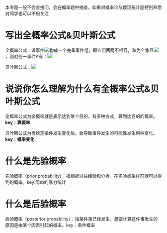 本专题一般不会直接问，会在概率题中抽查，如果对概率论与数理统计题特别熟悉对同学也可以不用关注

# 写出全概率公式&贝叶斯公式
全概率公式：设事件![](https://tva1.sinaimg.cn/large/006y8mN6gy1g8wed60nzaj305i01cmx2.jpg)构成一个完备事件组，即它们两两不相容，和为全集且![](https://tva1.sinaimg.cn/large/006y8mN6gy1g8wedhjqtej304w01cjra.jpg) ，则对任一事件A有：![](https://tva1.sinaimg.cn/large/006y8mN6gy1g8weetxaqxj30dk01e74b.jpg)

贝叶斯公式：![](https://tva1.sinaimg.cn/large/006y8mN6gy1g8wefkh3r5j30l203iq3c.jpg)

# 说说你怎么理解为什么有全概率公式&贝叶斯公式
全概率公式为全概率就是表示达到某个目的，有多种方式，算到达目的的概率。**key：算概率**

贝叶斯公式为当给定条件发生变化后，会导致事件发生的可能性发生何种变化。**key：概率变化**

# 什么是先验概率
先验概率（prior probability）：指根据以往经验和分析。在实验或采样前就可以得到的概率。key:简单的暴力统计

# 什么是后验概率
后验概率（posterior probability）：指某件事已经发生，想要计算这件事发生的原因是由某个因素引起的概率。key：条件概率

